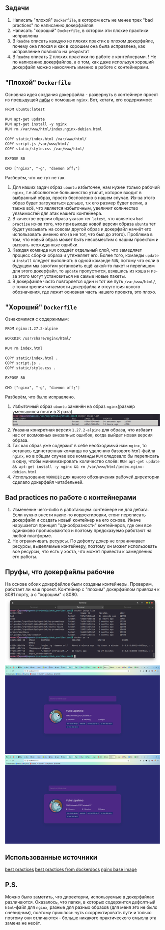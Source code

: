 ## Задачи
1. Написать "плохой" `Dockerfile`, в котором есть не менее трех "bad practices" по написанию докерфайлов
2. Написать "хороший" `Dockerfile`, в котором эти плохие практики исправлены
3. В `Readme` описать каждую из плохих практик в плохом докерфайле, почему она плохая и как в хорошем она была исправлена, как исправление повлияло на результат
4. В `Readme` описать 2 плохих практики по работе с контейнерами. ! Не по написанию докерфайлов, а о том, как даже используя хороший докерфайл можно накосячить именно в работе с контейнерами.
## "Плохой" `Dockerfile`
Основная идея создания докерфайла - развернуть в контейнере проект из предыдущей [лабы](https://github.com/dymonyx/itmo-cloud-devops/tree/main/DevOps_1) с помощью `nginx`. Вот, кстати, его содержимое:
```
FROM ubuntu:latest

RUN apt-get update
RUN apt-get install -y nginx
RUN rm /var/www/html/index.nginx-debian.html

COPY static/index.html /var/www/html/
COPY script.js /var/www/html/
COPY static/style.css /var/www/html/

EXPOSE 80

CMD ["nginx", "-g", "daemon off;"]

```
Разберём, что же тут не так.
1. Для наших задач образ `ubuntu` избыточен, нам нужен только рабочий `nginx`, т.е абсолютное большинство утилит, которое входит в выбранный образ, просто бесполезно в нашем случае. Из-за этого образ будет загружаться дольше, т.к его размер будет велик, а также всё, что является избыточным, увеличит количество уязвимостей для атак нашего контейнера.
2. В качестве версии образа указан тег `latest`, что является `bad practise` из-за того, что при выходе новой версии образа `ubuntu` тег будет указывать на совсем другой образ и докерфайл начнёт его использовать именно его (а не тот, что был до этого). Проблема в том, что новый образ может быть несовместим с нашим проектом и вызвать неожиданные ошибки. 
3. Каждая команда `RUN` создаёт отдельный слой, что замедляет процесс сборки образа и утяжеляет его. Более того, команды `update` и `install` следует выполнять в одной команде `RUN`, потому что если в будущем мы захотим установить ещё какой-то пакет и перепишем для этого докерфайл, то `update` пропустится, взявшись из кэша и из-за этого могут установиться не самые новые пакеты.
4. В докерфайле часто повторяется один и тот же путь `/var/www/html/`, с точки зрения читаемости докерфайла и отсутствия явного обозначения, где лежит основная часть нашего проекта, это плохо.
## "Хороший" `Dockerfile`
Ознакомимся с содержимым:
```
FROM nginx:1.27.2-alpine

WORKDIR /usr/share/nginx/html/

RUN rm index.html

COPY static/index.html .
COPY script.js .
COPY static/style.css .

EXPOSE 80

CMD ["nginx", "-g", "daemon off;"]

```
Разберём, что было исправлено.
1. Избыточный образ `ubuntu` заменён на образ `nginx`(размер уменьшился почти в 3 раза).
![](img/Pasted%20image%2020241008175124.png)
2. Указана конкретная версия `1.27.2-alpine` для образа, что избавит нас от возможных внезапных ошибок, когда выйдет новая версия образа.
3. Так как образ уже содержит в себе необходимый нам `nginx`, то осталась единственная команда по удалению базового `html`-файла `nginx`, но в общем случае все команды `RUN` следовало бы переписать в одну, чтобы минимизировать количество слоёв: 
`RUN apt-get update && apt-get install -y nginx && rm /var/www/html/index.nginx-debian.html`
4. Использование `WORKDIR` для явного обозначения рабочей директории сделало докерфайл читабельней.
## Bad practices по работе с контейнерами
1. Изменение чего-либо в работающем контейнере не для дебага. Если нужно внести какие-то корректировки, стоит переписать докерфайл и создать новый контейнер на его основе. Иначе нарушается принцип "однообразности" контейнеров, где они все одинаково прописываются и поэтому предсказуемо работают на любой платформе.
2. Не ограничивать ресурсы. По дефолту докер не ограничивает ресурсы, выделяемые контейнеру, поэтому он может использовать все ресурсы, что есть у хоста, что может привести к замедлению его работы.
## Пруфы, что докерфайлы рабочие
На основе обоих докерфайлов были созданы контейнеры. Проверим, работает ли наш проект. Контейнер с "плохим" докерфайлом привязан к 8081 порту, а с "хорошим" к 8080.
![](img/Pasted%20image%2020241008132237.png)
![](img/Pasted%20image%2020241008132154.png)
![](img/Pasted%20image%2020241008132205.png)

## Использованные источники
[best practices](https://dev.to/kalkwst/dockerfile-best-practices-explained-interlude-post-2-3elj)
[best practices from dockerdocs](https://docs.docker.com/build/building/best-practices/)
[nginx base image](https://hub.docker.com/_/nginx)

## P.S.
Можно было заметить, что директории, используемые в докерфайлах различаются. Оказалось, что папки, в которых содержится дефолтный `html`-файл для `nginx`, разные для разных образов (для меня это не было очевидным), поэтому пришлось чуть скорректировать пути и только поэтому они отличаются - больше никакого практического смысла эта замена не несёт.
